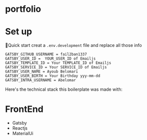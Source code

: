 # portfolio


# Set up
🚀Quick start
creat a ```.env.development``` file and replace all those info
```
GATSBY_GITHUB_USERNAME = fail2ban1337
GATSBY_USER_ID =  YOUR_USER_ID of Emailjs
GATSBY_TEMPLATE_ID = Your TEMPLATE_ID of Emailjs
GATSBY_SERVICE_ID = Your SERVICE_ID of Emailjs
GATSBY_USER_NAME = Ayoub Belomari
GATSBY_USER_BIRTH = Your Birthday yyy-mm-dd
GATSBY_INTRA_USERNAME = Abelomar
```

Here's the technical stack this boilerplate was made with:

# FrontEnd

- Gatsby
- Reactjs
- MaterialUi
